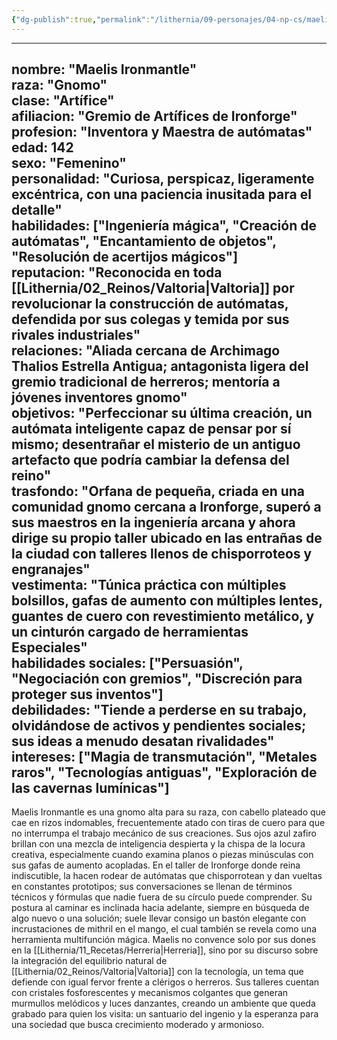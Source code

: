 ```yaml
---
{"dg-publish":true,"permalink":"/lithernia/09-personajes/04-np-cs/maelis-ironmantle/","title":"Maelis Ironmantle","tags":["lithernia","personaje","gnomo","Artifice"]}
---
```


---
nombre: "Maelis Ironmantle"  
raza: "Gnomo"  
clase: "Artífice"  
afiliacion: "Gremio de Artífices de Ironforge"  
profesion: "Inventora y Maestra de autómatas"  
edad: 142  
sexo: "Femenino"  
personalidad: "Curiosa, perspicaz, ligeramente excéntrica, con una paciencia inusitada para el detalle"  
habilidades: ["Ingeniería mágica", "Creación de autómatas", "Encantamiento de objetos", "Resolución de acertijos mágicos"]  
reputacion: "Reconocida en toda [[Lithernia/02_Reinos/Valtoria\|Valtoria]] por revolucionar la construcción de autómatas, defendida por sus colegas y temida por sus rivales industriales"  
relaciones: "Aliada cercana de Archimago Thalios Estrella Antigua; antagonista ligera del gremio tradicional de herreros; mentoría a jóvenes inventores gnomo"  
objetivos: "Perfeccionar su última creación, un autómata inteligente capaz de pensar por sí mismo; desentrañar el misterio de un antiguo artefacto que podría cambiar la defensa del reino"  
trasfondo: "Orfana de pequeña, criada en una comunidad gnomo cercana a Ironforge, superó a sus maestros en la ingeniería arcana y ahora dirige su propio taller ubicado en las entrañas de la ciudad con talleres llenos de chisporroteos y engranajes"  
vestimenta: "Túnica práctica con múltiples bolsillos, gafas de aumento con múltiples lentes, guantes de cuero con revestimiento metálico, y un cinturón cargado de herramientas Especiales"  
habilidades sociales: ["Persuasión", "Negociación con gremios", "Discreción para proteger sus inventos"]  
debilidades: "Tiende a perderse en su trabajo, olvidándose de activos y pendientes sociales; sus ideas a menudo desatan rivalidades"  
intereses: ["Magia de transmutación", "Metales raros", "Tecnologías antiguas", "Exploración de las cavernas lumínicas"]  
-- 

Maelis Ironmantle es una gnomo alta para su raza, con cabello plateado que cae en rizos indomables, frecuentemente atado con tiras de cuero para que no interrumpa el trabajo mecánico de sus creaciones. Sus ojos azul zafiro brillan con una mezcla de inteligencia despierta y la chispa de la locura creativa, especialmente cuando examina planos o piezas minúsculas con sus gafas de aumento acopladas. En el taller de Ironforge donde reina indiscutible, la hacen rodear de autómatas que chisporrotean y dan vueltas en constantes prototipos; sus conversaciones se llenan de términos técnicos y fórmulas que nadie fuera de su círculo puede comprender. Su postura al caminar es inclinada hacia adelante, siempre en búsqueda de algo nuevo o una solución; suele llevar consigo un bastón elegante con incrustaciones de mithril en el mango, el cual también se revela como una herramienta multifunción mágica. Maelis no convence solo por sus dones en la [[Lithernia/11_Recetas/Herreria\|Herreria]], sino por su discurso sobre la integración del equilibrio natural de [[Lithernia/02_Reinos/Valtoria\|Valtoria]] con la tecnología, un tema que defiende con igual fervor frente a clérigos o herreros. Sus talleres cuentan con cristales fosforescentes y mecanismos colgantes que generan murmullos melódicos y luces danzantes, creando un ambiente que queda grabado para quien los visita: un santuario del ingenio y la esperanza para una sociedad que busca crecimiento moderado y armonioso.